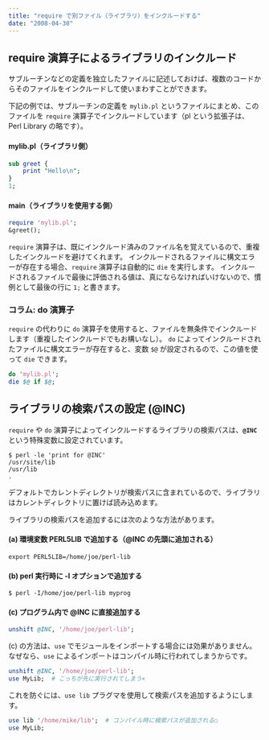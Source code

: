 ```yaml
---
title: "require で別ファイル（ライブラリ）をインクルードする"
date: "2008-04-30"
---
```


require 演算子によるライブラリのインクルード
----

サブルーチンなどの定義を独立したファイルに記述しておけば、複数のコードからそのファイルをインクルードして使いまわすことができます。

下記の例では、サブルーチンの定義を `mylib.pl` というファイルにまとめ、このファイルを `require` 演算子でインクルードしています（pl という拡張子は、Perl Library の略です）。

#### mylib.pl（ライブラリ側）

~~~ perl
sub greet {
    print "Hello\n";
}
1;
~~~

#### main（ライブラリを使用する側）

~~~ perl
require 'mylib.pl';
&greet();
~~~

`require` 演算子は、既にインクルード済みのファイル名を覚えているので、重複したインクルードを避けてくれます。
インクルードされるファイルに構文エラーが存在する場合、`require` 演算子は自動的に `die` を実行します。
インクルードされるファイルで最後に評価される値は、真にならなければいけないので、慣例として最後の行に `1;` と書きます。

### コラム: do 演算子

`require` の代わりに `do` 演算子を使用すると、ファイルを無条件でインクルードします（重複したインクルードでもお構いなし）。
`do` によってインクルードされたファイルに構文エラーが存在すると、変数 `$@` が設定されるので、この値を使って `die` できます。

~~~ perl
do 'mylib.pl';
die $@ if $@;
~~~


ライブラリの検索パスの設定 (@INC)
----

`require` や `do` 演算子によってインクルードするライブラリの検索パスは、**`@INC`** という特殊変数に設定されています。

~~~
$ perl -le 'print for @INC'
/usr/site/lib
/usr/lib
.
~~~

デフォルトでカレントディレクトリが検索パスに含まれているので、ライブラリはカレントディレクトリに置けば読み込めます。

ライブラリの検索パスを追加するには次のような方法があります。

#### (a) 環境変数 PERL5LIB で追加する（@INC の先頭に追加される）

~~~
export PERL5LIB=/home/joe/perl-lib
~~~

#### (b) perl 実行時に -I オプションで追加する

~~~
$ perl -I/home/joe/perl-lib myprog
~~~

#### (c) プログラム内で @INC に直接追加する

~~~ perl
unshift @INC, '/home/joe/perl-lib';
~~~

(c) の方法は、`use` でモジュールをインポートする場合には効果がありません。
なぜなら、`use` によるインポートはコンパイル時に行われてしまうからです。

~~~ perl
unshift @INC, '/home/joe/perl-lib';
use MyLib;  # こっちが先に実行されてしまう×
~~~

これを防ぐには、`use lib` プラグマを使用して検索パスを追加するようにします。

~~~ perl
use lib '/home/mike/lib';  # コンパイル時に検索パスが追加される○
use MyLib;
~~~

